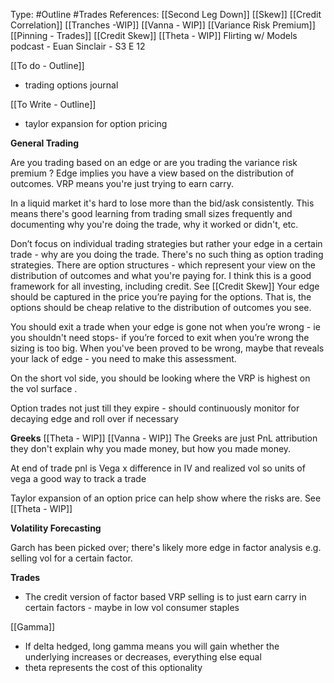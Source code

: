 Type: #Outline #Trades 
References: [[Second Leg Down]] [[Skew]] [[Credit Correlation]] [[Tranches -WIP]]
[[Vanna - WIP]] [[Variance Risk Premium]] [[Pinning - Trades]] [[Credit Skew]] [[Theta - WIP]]
Flirting w/ Models podcast - Euan Sinclair - S3 E 12


[[To do - Outline]]
- trading options journal

[[To Write - Outline]]
- taylor expansion for option pricing

**General Trading**

Are you trading based on an edge or are you trading the variance risk premium ?
Edge implies you have a view based on the distribution of outcomes.
VRP means you're just trying to earn carry.

In a liquid market it's hard to lose more than the bid/ask consistently. This means there's good learning from trading small sizes frequently and documenting why you're doing the trade, why it worked or didn't, etc.  
  
Don’t focus on individual trading strategies but rather your edge in a certain trade - why are you doing the trade. There's no such thing as option trading strategies. There are option structures - which represent your view on the distribution of outcomes and what you're paying for. I think this is a good framework for all investing, including credit. See [[Credit Skew]]
Your edge should be captured in the price you’re paying for the options. That is, the options should be cheap relative to the distribution of outcomes you see.

You should exit a trade when your edge is gone not when you’re wrong - ie you shouldn't need  stops- if you’re forced to exit when you’re wrong the sizing is too big. When you've been proved to be wrong, maybe that reveals your lack of edge - you need to make this assessment.  

On the short vol side, you should be looking  where the VRP is highest on the vol surface .

Option trades not just till they expire - should continuously monitor for decaying edge and roll over if necessary


**Greeks**
[[Theta - WIP]]
[[Vanna - WIP]]
The Greeks are just PnL attribution they don't explain why you made money, but how you made money.

At end of trade pnl is Vega x difference in IV and realized vol so units of vega a good way to track a trade 

Taylor expansion of an option price can help show where the risks are. See [[Theta - WIP]]




**Volatility Forecasting**
  
Garch has been picked over; there's likely more edge in factor analysis e.g. selling vol for a certain factor. 
  

**Trades**
- The credit version of factor based VRP selling is to just earn carry in certain factors - maybe in low vol consumer staples 


[[Gamma]]
- If delta hedged, long gamma means you will gain whether the underlying increases or decreases, everything else equal
- theta represents the cost of this optionality 




